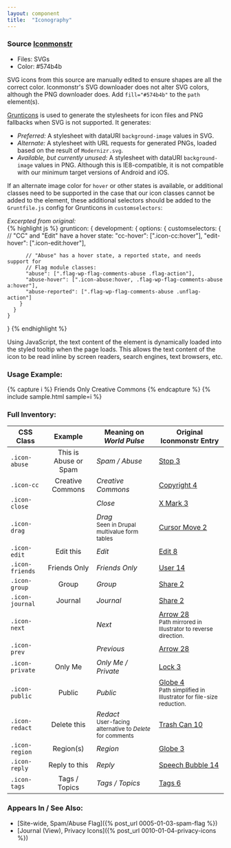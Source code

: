 ```yaml
---
layout: component
title:  "Iconography"
---
```


### Source [Iconmonstr](http://iconmonstr.com/)
- Files: SVGs
- Color: #574b4b

SVG icons from this source are manually edited to ensure shapes are all the
correct color. Iconmonstr's SVG downloader does not alter SVG colors, although
the PNG downloader does. Add `fill="#574b4b"` to the `path` element(s).

[Grunticons](https://github.com/filamentgroup/grunticon) is used to generate the
stylesheets for icon files and PNG fallbacks when SVG is not supported. It
generates:

- _Preferred:_ A stylesheet with dataURI `background-image` values in SVG.
- _Alternate:_ A stylesheet with URL requests for generated PNGs, loaded based on
  the result of `Modernizr.svg`.
- _Available, but currently unused:_ A stylesheet with dataURI `background-image`
  values in PNG. Although this is IE8-compatible, it is not compatible with our
  minimum target versions of Android and iOS.

If an alternate image color for `hover` or other states is available, or additional
classes need to be supported in the case that our icon classes cannot be added to
the element, these additional selectors should be added to the `Gruntfile.js`
config for Grunticons in `customselectors`:

<div class="styleguide-sample">
<div class="example">
  <em>Excerpted from original:</em>
</div>
<div class="code">
{% highlight js %}
  grunticon: {
    development: {
      options: {
        customselectors: {
          // "CC" and "Edit" have a hover state:
          "cc-hover": [".icon-cc:hover"],
          "edit-hover": [".icon-edit:hover"],

          // "Abuse" has a hover state, a reported state, and needs support for
          // Flag module classes:
          "abuse": [".flag-wp-flag-comments-abuse .flag-action"],
          "abuse-hover": [".icon-abuse:hover, .flag-wp-flag-comments-abuse a:hover"],
          "abuse-reported": [".flag-wp-flag-comments-abuse .unflag-action"]
        }
      }
    }
  }
{% endhighlight %}
</div></div>

Using JavaScript, the text content of the element is dynamically loaded into
the styled tooltip when the page loads. This allows the text content of the icon
to be read inline by screen readers, search engines, text browsers, etc.



### Usage Example:
{% capture i %}
  <span class="icon-friends">Friends Only</span>
  <a class="icon-cc">Creative Commons</a>
{% endcapture %}
{% include sample.html sample=i %}

<h3 class="icons-inventory">Full Inventory:</h3>

| CSS Class       | Example                                                | Meaning on _World Pulse_ | Original Iconmonstr Entry                                |
| --------------- |:------------------------------------------------------:| ------------------------ | -------------------------------------------------------- |
| `.icon-abuse`   | <a class="icon-abuse">This is Abuse or Spam</a>        | _Spam / Abuse_           | [Stop 3](http://iconmonstr.com/stop-3-icon/)             |
| `.icon-cc`      | <a class="icon-cc">Creative Commons</a>                | _Creative Commons_       | [Copyright 4](http://iconmonstr.com/copyright-4-icon/)   |
| `.icon-close`   | <a class="icon-close"></a>                             | _Close_                  | [X Mark 3](http://iconmonstr.com/x-mark-3-icon)          |
| `.icon-drag`    | <a class="icon-drag"></a>                              | _Drag_ <br/> <small>Seen in Drupal multivalue form tables</small> | [Cursor Move 2](http://iconmonstr.com/cursor-move-2-icon) |
| `.icon-edit`    | <a class="icon-edit">Edit this</a>                     | _Edit_                   | [Edit 8](http://iconmonstr.com/edit-8-icon/)             |
| `.icon-friends` | <span class="icon-friends">Friends Only</span>         | _Friends Only_           | [User 14](http://iconmonstr.com/user-14-icon/)           |
| `.icon-group`   | <span class="icon-group">Group</span>                  | _Group_                  | [Share 2](share-2-icon)                                  |
| `.icon-journal` | <span class="icon-journal">Journal</span>              | _Journal_                | [Share 2](share-2-icon)                                  |
| `.icon-next`    | <a class="icon-next"></a>                              | _Next_                   | [Arrow 28](http://iconmonstr.com/arrow-28-icon) <br/> <small>Path mirrored in Illustrator to reverse direction.</small> |
| `.icon-prev`    | <a class="icon-prev"></a>                              | _Previous_               | [Arrow 28](http://iconmonstr.com/arrow-28-icon)          |
| `.icon-private` | <span class="icon-private">Only Me</span>              | _Only Me / Private_      | [Lock 3](http://iconmonstr.com/lock-3-icon/)             |
| `.icon-public`  | <span class="icon-public">Public</span>                | _Public_                 | [Globe 4](http://iconmonstr.com/globe-4-icon/) <br/> <small>Path simplified in Illustrator for file-size reduction.</small>          |
| `.icon-redact`  | <a class="icon-redact">Delete this</a>                 | _Redact_ <br/> <small>User-facing alternative to _Delete_ for comments</small> | [Trash Can 10](http://iconmonstr.com/trash-can-10-icon/)   |
| `.icon-region`  | <span class="icon-region">Region(s)</span>             | _Region_                 | [Globe 3](http://iconmonstr.com/globe-3-icon/)           |
| `.icon-reply`   | <a class="icon-reply">Reply to this</a>                | _Reply_                  | [Speech Bubble 14](http://iconmonstr.com/speech-bubble-14-icon/) |
| `.icon-tags`    | <span class="icon-tags">Tags / Topics</span>           | _Tags / Topics_          | [Tags 6](http://iconmonstr.com/tags-6-icon/)             |


### Appears In / See Also:

* [Site-wide, Spam/Abuse Flag]({% post_url 0005-01-03-spam-flag %})
* [Journal (View), Privacy Icons]({% post_url 0010-01-04-privacy-icons %})
